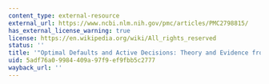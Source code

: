 ```yaml
---
content_type: external-resource
external_url: https://www.ncbi.nlm.nih.gov/pmc/articles/PMC2798815/
has_external_license_warning: true
license: https://en.wikipedia.org/wiki/All_rights_reserved
status: ''
title: '"Optimal Defaults and Active Decisions: Theory and Evidence from 401(k) Saving."'
uid: 5adf76a0-9984-409a-97f9-ef9fbb5c2777
wayback_url: ''
---
```

